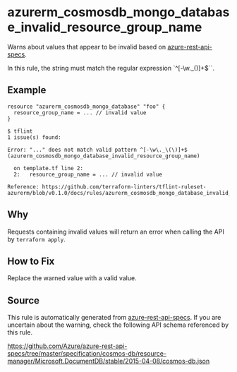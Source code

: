 <!--- This file generated by `tools/apispec-rule-gen/main.go`. DO NOT EDIT --->

# azurerm_cosmosdb_mongo_database_invalid_resource_group_name

Warns about values that appear to be invalid based on [azure-rest-api-specs](https://github.com/Azure/azure-rest-api-specs).

In this rule, the string must match the regular expression `^[-\w\._\(\)]+$``.

## Example

```hcl
resource "azurerm_cosmosdb_mongo_database" "foo" {
  resource_group_name = ... // invalid value
}
```

```
$ tflint
1 issue(s) found:

Error: "..." does not match valid pattern ^[-\w\._\(\)]+$ (azurerm_cosmosdb_mongo_database_invalid_resource_group_name)

  on template.tf line 2:
  2:   resource_group_name = ... // invalid value

Reference: https://github.com/terraform-linters/tflint-ruleset-azurerm/blob/v0.1.0/docs/rules/azurerm_cosmosdb_mongo_database_invalid_resource_group_name.md

```

## Why

Requests containing invalid values will return an error when calling the API by `terraform apply`.

## How to Fix

Replace the warned value with a valid value.

## Source

This rule is automatically generated from [azure-rest-api-specs](https://github.com/Azure/azure-rest-api-specs). If you are uncertain about the warning, check the following API schema referenced by this rule.

https://github.com/Azure/azure-rest-api-specs/tree/master/specification/cosmos-db/resource-manager/Microsoft.DocumentDB/stable/2015-04-08/cosmos-db.json
